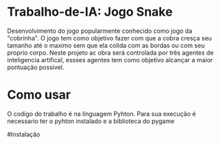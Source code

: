 # Trabalho-de-IA: Jogo Snake

Desenvolvimento do jogo popularmente conhecido como jogo da "cobrinha". O jogo tem como objetivo fazer com que a cobra cresça seu tamanho até o maximo sem que ela colida com as bordas ou com seu proprio corpo. Neste projeto ac obra será controlada por três agentes de inteligencia artifical, essses agentes tem como objetivo alcançar a maior pontuação possivel. 

# Como usar

O codigo do trabalho é na linguagem Pyhton. Para sua execução é necessario ter o pyhton instalado e a biblioteca do pygame

#Instalação


